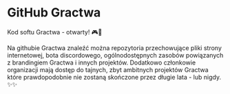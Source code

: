 # GitHub Gractwa
Kod softu Gractwa - otwarty! 🎮💖

Na githubie Gractwa znaleźć można repozytoria przechowujące pliki strony internetowej, bota discordowego,
ogólnodostępnych zasobów powiązanych z brandingiem Gractwa i innych projektów. Dodatkowo członkowie organizacji
mają dostęp do tajnych, zbyt ambitnych projektów Gractwa które prawdopodobnie nie zostaną skończone przez długie
lata - lub nigdy. ✨✨

<!--

**Here are some ideas to get you started:**

🙋‍♀️ A short introduction - what is your organization all about?
🌈 Contribution guidelines - how can the community get involved?
👩‍💻 Useful resources - where can the community find your docs? Is there anything else the community should know?
🍿 Fun facts - what does your team eat for breakfast?
🧙 Remember, you can do mighty things with the power of [Markdown](https://guides.github.com/features/mastering-markdown/)
-->
